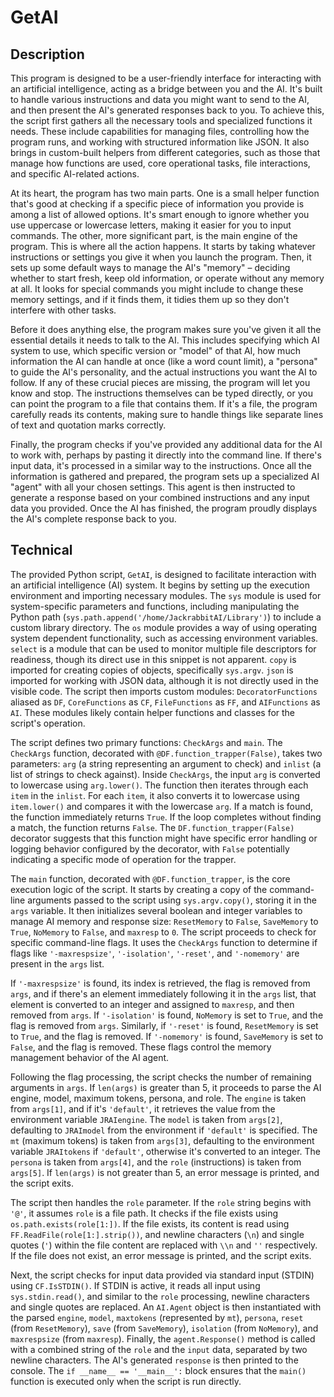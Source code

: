 # GetAI

## Description

This program is designed to be a user-friendly interface for interacting with an artificial intelligence, acting as a bridge between you and the AI. It's built to handle various instructions and data you might want to send to the AI, and then present the AI's generated responses back to you. To achieve this, the script first gathers all the necessary tools and specialized functions it needs. These include capabilities for managing files, controlling how the program runs, and working with structured information like JSON. It also brings in custom-built helpers from different categories, such as those that manage how functions are used, core operational tasks, file interactions, and specific AI-related actions.

At its heart, the program has two main parts. One is a small helper function that's good at checking if a specific piece of information you provide is among a list of allowed options. It's smart enough to ignore whether you use uppercase or lowercase letters, making it easier for you to input commands. The other, more significant part, is the main engine of the program. This is where all the action happens. It starts by taking whatever instructions or settings you give it when you launch the program. Then, it sets up some default ways to manage the AI's "memory" – deciding whether to start fresh, keep old information, or operate without any memory at all. It looks for special commands you might include to change these memory settings, and if it finds them, it tidies them up so they don't interfere with other tasks.

Before it does anything else, the program makes sure you've given it all the essential details it needs to talk to the AI. This includes specifying which AI system to use, which specific version or "model" of that AI, how much information the AI can handle at once (like a word count limit), a "persona" to guide the AI's personality, and the actual instructions you want the AI to follow. If any of these crucial pieces are missing, the program will let you know and stop. The instructions themselves can be typed directly, or you can point the program to a file that contains them. If it's a file, the program carefully reads its contents, making sure to handle things like separate lines of text and quotation marks correctly.

Finally, the program checks if you've provided any additional data for the AI to work with, perhaps by pasting it directly into the command line. If there's input data, it's processed in a similar way to the instructions. Once all the information is gathered and prepared, the program sets up a specialized AI "agent" with all your chosen settings. This agent is then instructed to generate a response based on your combined instructions and any input data you provided. Once the AI has finished, the program proudly displays the AI's complete response back to you.

## Technical

The provided Python script, `GetAI`, is designed to facilitate interaction with an artificial intelligence (AI) system. It begins by setting up the execution environment and importing necessary modules. The `sys` module is used for system-specific parameters and functions, including manipulating the Python path (`sys.path.append('/home/JackrabbitAI/Library')`) to include a custom library directory. The `os` module provides a way of using operating system dependent functionality, such as accessing environment variables. `select` is a module that can be used to monitor multiple file descriptors for readiness, though its direct use in this snippet is not apparent. `copy` is imported for creating copies of objects, specifically `sys.argv`. `json` is imported for working with JSON data, although it is not directly used in the visible code. The script then imports custom modules: `DecoratorFunctions` aliased as `DF`, `CoreFunctions` as `CF`, `FileFunctions` as `FF`, and `AIFunctions` as `AI`. These modules likely contain helper functions and classes for the script's operation.

The script defines two primary functions: `CheckArgs` and `main`. The `CheckArgs` function, decorated with `@DF.function_trapper(False)`, takes two parameters: `arg` (a string representing an argument to check) and `inlist` (a list of strings to check against). Inside `CheckArgs`, the input `arg` is converted to lowercase using `arg.lower()`. The function then iterates through each `item` in the `inlist`. For each `item`, it also converts it to lowercase using `item.lower()` and compares it with the lowercase `arg`. If a match is found, the function immediately returns `True`. If the loop completes without finding a match, the function returns `False`. The `DF.function_trapper(False)` decorator suggests that this function might have specific error handling or logging behavior configured by the decorator, with `False` potentially indicating a specific mode of operation for the trapper.

The `main` function, decorated with `@DF.function_trapper`, is the core execution logic of the script. It starts by creating a copy of the command-line arguments passed to the script using `sys.argv.copy()`, storing it in the `args` variable. It then initializes several boolean and integer variables to manage AI memory and response size: `ResetMemory` to `False`, `SaveMemory` to `True`, `NoMemory` to `False`, and `maxresp` to `0`. The script proceeds to check for specific command-line flags. It uses the `CheckArgs` function to determine if flags like `'-maxrespsize'`, `'-isolation'`, `'-reset'`, and `'-nomemory'` are present in the `args` list.

If `'-maxrespsize'` is found, its index is retrieved, the flag is removed from `args`, and if there's an element immediately following it in the `args` list, that element is converted to an integer and assigned to `maxresp`, and then removed from `args`. If `'-isolation'` is found, `NoMemory` is set to `True`, and the flag is removed from `args`. Similarly, if `'-reset'` is found, `ResetMemory` is set to `True`, and the flag is removed. If `'-nomemory'` is found, `SaveMemory` is set to `False`, and the flag is removed. These flags control the memory management behavior of the AI agent.

Following the flag processing, the script checks the number of remaining arguments in `args`. If `len(args)` is greater than 5, it proceeds to parse the AI engine, model, maximum tokens, persona, and role. The `engine` is taken from `args[1]`, and if it's `'default'`, it retrieves the value from the environment variable `JRAIengine`. The `model` is taken from `args[2]`, defaulting to `JRAImodel` from the environment if `'default'` is specified. The `mt` (maximum tokens) is taken from `args[3]`, defaulting to the environment variable `JRAItokens` if `'default'`, otherwise it's converted to an integer. The `persona` is taken from `args[4]`, and the `role` (instructions) is taken from `args[5]`. If `len(args)` is not greater than 5, an error message is printed, and the script exits.

The script then handles the `role` parameter. If the `role` string begins with `'@'`, it assumes `role` is a file path. It checks if the file exists using `os.path.exists(role[1:])`. If the file exists, its content is read using `FF.ReadFile(role[1:].strip())`, and newline characters (`\n`) and single quotes (`'`) within the file content are replaced with `\\n` and `''` respectively. If the file does not exist, an error message is printed, and the script exits.

Next, the script checks for input data provided via standard input (STDIN) using `CF.IsSTDIN()`. If STDIN is active, it reads all input using `sys.stdin.read()`, and similar to the `role` processing, newline characters and single quotes are replaced. An `AI.Agent` object is then instantiated with the parsed `engine`, `model`, `maxtokens` (represented by `mt`), `persona`, `reset` (from `ResetMemory`), `save` (from `SaveMemory`), `isolation` (from `NoMemory`), and `maxrespsize` (from `maxresp`). Finally, the `agent.Response()` method is called with a combined string of the `role` and the `input` data, separated by two newline characters. The AI's generated `response` is then printed to the console. The `if __name__ == '__main__':` block ensures that the `main()` function is executed only when the script is run directly.
